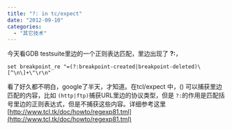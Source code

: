```yaml
---
title: "?: in tc/expect"
date: "2012-09-10"
categories: 
  - "其它技术"
---
```


今天看GDB testsuite里边的一个正则表达匹配，里边出现了 **?:**，

`set breakpoint_re "=(?:breakpoint-created|breakpoint-deleted)\[^\n\]+\"\r\n"`

看了好久都不明白，google了半天，才知道。在tcl/expect 中，() 可以捕获里边匹配的内容，比如 `(http|ftp)`捕获URL里边的协议类型，但是 `?:`的作用是匹配括号里边的正则表达式，但是不捕获这些内容。详细参考这里 [http://www.tcl.tk/doc/howto/regexp81.tml](http://www.tcl.tk/doc/howto/regexp81.tml)

